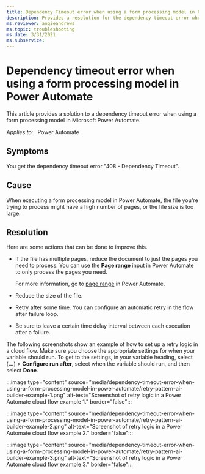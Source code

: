```yaml
---
title: Dependency Timeout error when using a form processing model in Power Automate
description: Provides a resolution for the dependency timeout error when you use a form processing model.
ms.reviewer: angieandrews
ms.topic: troubleshooting
ms.date: 3/31/2021
ms.subservice: 
---
```


# Dependency timeout error when using a form processing model in Power Automate

This article provides a solution to a dependency timeout error when using a form processing model in Microsoft Power Automate.

_Applies to:_ &nbsp; Power Automate

## Symptoms

You get the dependency timeout error "408 - Dependency Timeout".

## Cause

When executing a form processing model in Power Automate, the file you're trying to process might have a high number of pages, or the file size is too large.

## Resolution

Here are some actions that can be done to improve this.

- If the file has multiple pages, reduce the document to just the pages you need to process. You can use the **Page range** input in Power Automate to only process the pages you need.

    For more information, go to [page range](/ai-builder/form-processing-model-in-flow#page-range) in Power Automate.

- Reduce the size of the file.
- Retry after some time. You can configure an automatic retry in the flow after failure loop.
- Be sure to leave a certain time delay interval between each execution after a failure.

The following screenshots show an example of how to set up a retry logic in a cloud flow. Make sure you choose the appropriate settings for when your variable should run. To get to the settings, in your variable heading, select (**...**) > **Configure run after**, select when the variable should run, and then select **Done**.  

:::image type="content" source="media/dependency-timeout-error-when-using-a-form-processing-model-in-power-automate/retry-pattern-ai-builder-example-1.png" alt-text="Screenshot of retry logic in a Power Automate cloud flow example 1." border="false":::

:::image type="content" source="media/dependency-timeout-error-when-using-a-form-processing-model-in-power-automate/retry-pattern-ai-builder-example-2.png" alt-text="Screenshot of retry logic in a Power Automate cloud flow example 2." border="false":::

:::image type="content" source="media/dependency-timeout-error-when-using-a-form-processing-model-in-power-automate/retry-pattern-ai-builder-example-3.png" alt-text="Screenshot of retry logic in a Power Automate cloud flow example 3." border="false":::

